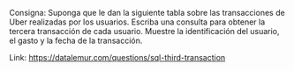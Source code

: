 Consigna: Suponga que le dan la siguiente tabla sobre las transacciones de Uber realizadas por los usuarios. Escriba una consulta para obtener la tercera transacción de cada usuario. Muestre la identificación del usuario, el gasto y la fecha de la transacción.

Link: 
https://datalemur.com/questions/sql-third-transaction

